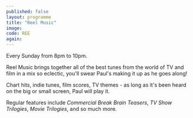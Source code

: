 ```yaml
---
published: false
layout: programme
title: "Reel Music"
image:
code: REE
again:
---
```


Every Sunday from 8pm to 10pm.

Reel Music brings together all of the best tunes from the world of TV and film in a mix so eclectic, you'll swear Paul's making it up as he goes along!

Chart hits, indie tunes, film scores, TV themes - as long as it's been heard on the big or small screen, Paul will play it.

Regular features include _Commercial Break Brain Teasers_, _TV Show Trilogies_, _Movie Trilogies_, and so much more.
